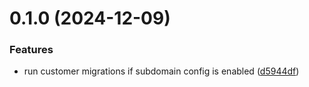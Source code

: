 # 0.1.0 (2024-12-09)


### Features

* run customer migrations if subdomain config is enabled ([d5944df](https://github.com/12deg/saas/commit/d5944dfe1ae024695e062e7ad930b2b0617cdd0b))







